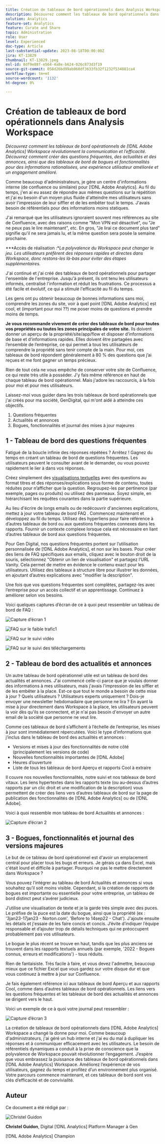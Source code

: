 ```yaml
---
title: Création de tableaux de bord opérationnels dans Analysis Workspace
description: Découvrez comment les tableaux de bord opérationnels dans  [!DNL Adobe Analytics] Workspace révolutionnent la communication et l’efficacité.
solution: Analytics
feature-set: Analytics
feature: Curate and Share
topic: Administration
role: User
level: Experienced
doc-type: Article
last-substantial-update: 2023-08-18T00:00:00Z
jira: KT-13829
thumbnail: KT-13829.jpeg
exl-id: 8df9e88f-e564-4a8e-b624-026c873d3f19
source-git-commit: 058d26bd99ab060df3633fb32f1232f534881ca4
workflow-type: tm+mt
source-wordcount: '1132'
ht-degree: 0%

---
```


# Création de tableaux de bord opérationnels dans Analysis Workspace

_Découvrez comment les tableaux de bord opérationnels de [!DNL Adobe Analytics] Workspace révolutionnent la communication et l’efficacité. Découvrez comment créer des questions fréquentes, des actualités et des annonces, ainsi que des tableaux de bord de bogues et fonctionnalités pour des informations rationalisées, une expérience utilisateur améliorée et un engagement amélioré._


Comme beaucoup d&#39;administrateurs, je gère un centre d&#39;informations interne (de confluence ou similaire) pour [!DNL Adobe Analytics]. Au fil du temps, j&#39;en ai eu assez de répondre aux mêmes questions sur la répétition et j&#39;ai eu besoin d&#39;un moyen plus fluide d&#39;atteindre mes utilisateurs sans avoir l&#39;impression de leur siffler et de les embêter tout le temps. J&#39;avais besoin de référentiels pour des informations moins statiques.

J&#39;ai remarqué que les utilisateurs ignoraient souvent mes références au site de Confluence, avec des raisons comme &quot;Mon VPN est désactivé&quot;, ou &quot;Je ne peux pas le lire maintenant&quot;, etc. En gros, &quot;Je lirai ce document plus tard&quot; signifie qu&#39;il ne sera jamais lu, et la même question sera posée la semaine prochaine.

***Accès de réalisation :**La polyvalence du Workspace peut changer le jeu. Les utilisateurs préfèrent des réponses rapides et directes dans Workspace, donc restons-les là-bas pour éviter des étapes supplémentaires.*

J&#39;ai continué et j&#39;ai créé des tableaux de bord opérationnels pour partager l&#39;ensemble de l&#39;entreprise. Jusqu&#39;à présent, ils ont tenu les utilisateurs informés, centralisé l&#39;information et réduit les frustrations. Ce processus a été facile et évolutif, ce qui a stimulé l&#39;efficacité au fil du temps.

Les gens ont pu obtenir beaucoup de bonnes informations sans moi, comprendre les zones du site, voir à quel point [!DNL Adobe Analytics] est cool, et (important pour moi ??) me poser moins de questions et prendre moins de temps.

**Je vous recommande vivement de créer des tableaux de bord pour toutes vos propriétés ou toutes les zones principales de votre site.** Ils doivent donner un aperçu de la propriété/site/app/flow et disposer d’informations de base et d’informations rapides. Elles doivent être partagées avec l’ensemble de l’entreprise, ce qui permet à tous les utilisateurs de comprendre la propriété sans tenir compte de la main. Pour moi, ces tableaux de bord répondent généralement à 80 % des questions que j’ai reçues et me font gagner un temps précieux.

Rien de tout cela ne vous empêche de conserver votre site de Confluence, ce qui reste très utile à posséder. J&#39;y fais même référence en haut de chaque tableau de bord opérationnel. Mais j&#39;adore les raccourcis, à la fois pour moi et pour mes utilisateurs.

Laissez-moi vous guider dans les trois tableaux de bord opérationnels que j&#39;ai créés pour ma société, GenDigital, qui m&#39;ont aidé à atteindre ces objectifs.

1. Questions fréquentes
1. Actualités et annonces
1. Bogues, fonctionnalités et journal des mises à jour majeures


## 1 - Tableau de bord des questions fréquentes

Fatigué de la boucle infinie des réponses répétées ? Arrêtez ! Gagnez du temps en créant un tableau de bord de questions fréquentes. Les utilisateurs peuvent le consulter avant de le demander, ou vous pouvez rapidement le lier à dans vos réponses.

Créez simplement des [visualisations textuelles](https://experienceleague.adobe.com/docs/analytics/analyze/analysis-workspace/visualizations/text.html) avec des questions au format titres et des réponses/explications sous forme de contenu, toutes réduites pour n’afficher que la question. Regroupez-les par pertinence (par exemple, pages ou produits) ou utilisez des panneaux. Soyez simple, en hiérarchisant les requêtes courantes dans la partie supérieure.

Au lieu d&#39;écrire de longs emails ou de redécouvrir d&#39;anciennes explications, mettez à jour votre tableau de bord FAQ . Commencez maintenant et développez au fil du temps. Utilisez des hyperliens pour faire référence à d’autres tableaux de bord ou aux questions fréquentes connexes dans les rapports. Fournir un contexte complexe lorsque cela est nécessaire en liant d’autres tableaux de bord aux questions fréquentes.

Pour Gen Digital, nos questions fréquentes portent sur l’utilisation personnalisée de [!DNL Adobe Analytics], et non sur les bases. Pour créer des liens de FAQ spécifiques aux emails, cliquez avec le bouton droit de la souris, sélectionnez &quot;Obtenir un lien de visualisation&quot; et partagez l’URL Vanity. Cela permet de mettre en évidence le contenu exact pour les utilisateurs. Utilisez des tableaux à structure libre pour illustrer les données, en ajoutant d’autres explications avec &quot;modifier la description&quot;.

Une fois que vos questions fréquentes sont complètes, partagez-les avec l’entreprise pour un accès collectif et un apprentissage. Continuez à améliorer selon vos besoins.

Voici quelques captures d’écran de ce à quoi peut ressembler un tableau de bord de FAQ :

![Capture d’écran 1](assets/screenshot-1_v2.png)

![FAQ sur le faible trafic1](assets/low-traffic-faq.png)

![FAQ sur le suivi vidéo](assets/track-video-faq.png)

![FAQ sur le suivi des téléchargements](assets/track-downloads-faq.png)

## 2 - Tableau de bord des actualités et annonces

Un autre tableau de bord opérationnel utile est un tableau de bord des actualités et annonces. J&#39;ai commencé celle-ci parce que je voulais donner des informations à mes utilisateurs, mais j&#39;avais l&#39;impression de les siffler et de les embêter à la place. Est-ce que tout le monde a besoin de cette mise à jour ? Quels utilisateurs ? Utilisateurs experts uniquement ? Dois-je envoyer une newsletter hebdomadaire que personne ne lira ? En ayant la mise à jour directement dans Workspace à la place, les utilisateurs peuvent la voir dès qu&#39;ils se connectent, et je n&#39;ai pas besoin d&#39;envoyer un autre email de la société que personne ne veut lire.

Comme ces tableaux de bord s’affichent à l’échelle de l’entreprise, les mises à jour sont immédiatement répercutées. Voici le type d’informations que j’inclus dans le tableau de bord des actualités et annonces :

- Versions et mises à jour des fonctionnalités de notre côté (principalement les versions de code)
- Nouvelles fonctionnalités importantes de [!DNL Adobe]
- Heures d’ouverture
- Liste de tous les tableaux de bord Aperçu et rapports Cool à extraire

Il couvre nos nouvelles fonctionnalités, notre suivi et nos tableaux de bord vitaux. Les liens hypertextes dans les rapports texte (ou au-dessus d’autres rapports par un clic droit et une modification de la description) vous permettent de créer des liens vers d’autres tableaux de bord sur la page de publication des fonctionnalités de [!DNL Adobe Analytics] ou de [!DNL Adobe].

Voici à quoi ressemble mon tableau de bord Actualités et annonces :

![Capture d’écran 2](assets/screenshot-2.png)

## 3 - Bogues, fonctionnalités et journal des versions majeures

Le but de ce tableau de bord opérationnel est d&#39;avoir un emplacement central pour placer tous les bugs et erreurs. Je gérais ça dans Excel, mais c&#39;était lourd et difficile à partager. Pourquoi ne pas le mettre directement dans Workspace ?

Vous pouvez l’intégrer au tableau de bord Actualités et annonces si vous souhaitez qu’il soit moins visible. Cependant, si la création de rapports de bogues est importante ou essentielle pour votre entreprise, un tableau de bord distinct peut s’avérer judicieux.

J’utilise une visualisation de texte et je la garde très simple avec des puces. Le préfixe de la puce est la date du bogue, ainsi que la propriété (ex : &#39;3jan23-17jan23 - Norton.com&#39;, &#39;Before to 14sep22 - Chat&#39;). J&#39;ajoute ensuite les détails et j&#39;essaie de les faire concis et concis. J’évite d’indiquer l’équipe responsable et d’ajouter trop de détails techniques qui ne préoccupent probablement pas vos utilisateurs.

Le bogue le plus récent se trouve en haut, tandis que les plus anciens se trouvent dans les rapports textuels annuels (par exemple, &#39;2022 - Bogues connus, erreurs et modifications&#39;) - tous réduits.

Rien de fantaisiste. Très facile à faire, et vous devez l&#39;admettre, beaucoup mieux que ce fichier Excel que vous gardez sur votre disque dur et que vous continuez à mettre à jour sur Confluence.

Je fais également référence ici aux tableaux de bord Aperçu et aux rapports Cool, comme dans d’autres tableaux de bord opérationnels. Les liens vers les questions fréquentes et les tableaux de bord des actualités et annonces se dirigent vers le haut.

Voici un exemple de ce à quoi votre journal peut ressembler :

![Capture d’écran 3](assets/screenshot-3.png)

La création de tableaux de bord opérationnels dans [!DNL Adobe Analytics] Workspace a changé la donne pour moi. Comme beaucoup d&#39;administrateurs, j&#39;ai géré un hub interne et j&#39;ai eu du mal à dupliquer les réponses et à communiquer efficacement avec les utilisateurs. Le besoin de référentiels dynamiques a conduit à la prise de conscience que la polyvalence de Workspace pouvait révolutionner l’engagement. J’espère que vous embrassez la puissance des tableaux de bord opérationnels dans [!DNL Adobe Analytics] Workspace. Améliorez l’expérience de vos utilisateurs, gagnez du temps et profitez d’un environnement plus organisé. Votre parcours commence maintenant, et ces tableaux de bord sont vos clés d’efficacité et de convivialité.

## Auteur

Ce document a été rédigé par :

![Christel Guidon](assets/Christel-Headshot-150.png)

**Christel Guidon**, Digital [!DNL Analytics] Platform Manager à Gen

[!DNL Adobe Analytics] Champion
